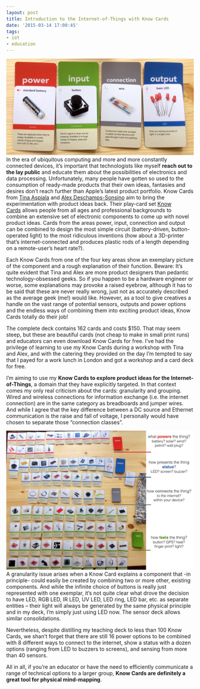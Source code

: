 ```yaml
---
layout: post
title: Introduction to the Internet-of-Things with Know Cards
date: '2015-03-14 17:00:45'
tags:
- iot
- education
---
```


![](/content/images/2015/08/knowcards_detail.jpg)
In the era of ubiquitous computing and more and more constantly connected devices, it’s important that technologists like myself **reach out to the lay public** and educate them about the possibilities of electronics and data processing. Unfortunately, many people have gotten so used to the consumption of ready-made products that their own ideas, fantasies and desires don’t reach further than Apple’s latest product portfolio. Know Cards from [Tina Aspiala](http://www.twitter.com/spongefile) and [Alex Deschamps-Sonsino](http://www.twitter.com/iotwatch) aim to bring the experimentation with product ideas back. Their play-card set [Know Cards](https://know-cards.myshopify.com) allows people from all ages and professional backgrounds to combine an extensive set of electronic components to come up with novel product ideas. Cards from the areas power, input, connection and output can be combined to design the most simple circuit (battery-driven, button-operated light) to the most ridiculous inventions (how about a 3D-printer that’s internet-connected and produces plastic rods of a length depending on a remote-user’s heart rate?).

Each Know Cards from one of the four key areas show an exemplary picture of the component and a rough explanation of their function. Beware: It’s quite evident that Tina and Alex are more product designers than pedantic technology-obsessed geeks. So if you happen to be a hardware engineer or worse, some explanations may provoke a raised eyebrow, although it has to be said that these are never really wrong, just not as accurately described as the average geek (me!) would like. However, as a tool to give creatives a handle on the vast range of potential sensors, outputs and power options and the endless ways of combining them into exciting product ideas, Know Cards totally do their job!

The complete deck contains 162 cards and costs $150. That may seem steep, but these are beautiful cards (not cheap to make in small print runs) and educators can even download Know Cards for free. I’ve had the privilege of learning to use my Know Cards during a workshop with Tina and Alex, and with the catering they provided on the day I’m tempted to say that I payed for a work lunch in London and got a workshop and a card deck for free.

I’m aiming to use my **Know Cards to explore product ideas for the Internet-of-Things**, a domain that they have explicitly targeted. In that context comes my only real criticism about the cards: granularity and grouping. Wired and wireless connections for information exchange (i.e. the internet connection) are in the same category as breadboards and jumper wires. And while I agree that the key difference between a DC source and Ethernet communication is the raise and fall of voltage, I personally would have chosen to separate those “connection classes”.

![](/content/images/2015/08/knowcards_overview.jpg)
A granularity issue arises when a Know Card explains a component that -in principle- could easily be created by combining two or more other, existing components. And while the infinite choice of buttons is really just represented with one exemplar, it’s not quite clear what drove the decision to have LED, RGB LED, IR LED, UV LED, LED ring, LED bar, etc. as separate entities – their light will always be generated by the same physical principle and in my deck, I’m simply just using LED now. The sensor deck allows similar consolidations.

Nevertheless, despite distilling my teaching deck to less than 100 Know Cards, we shan’t forget that there are still 16 power options to be combined with 8 different ways to connect to the internet, show a status with a dozen options (ranging from LED to buzzers to screens), and sensing from more than 40 sensors.

All in all, if you’re an educator or have the need to efficiently communicate a range of technical options to a larger group, **Know Cards are definitely a great tool for physical mind-mapping**.



